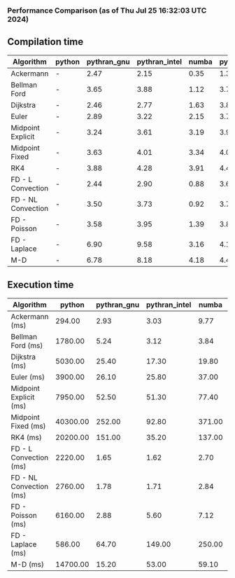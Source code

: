### Performance Comparison (as of Thu Jul 25 16:32:03 UTC 2024)
## Compilation time
Algorithm                 | python                    | pythran_gnu               | pythran_intel             | numba                     | pyccel_fortran_gnu        | pyccel_c_gnu              | pyccel_fortran_intel      | pyccel_c_intel           
------------------------- | ------------------------- | ------------------------- | ------------------------- | ------------------------- | ------------------------- | ------------------------- | ------------------------- | -------------------------
Ackermann                 | -                         | 2.47                      | 2.15                      | 0.35                      | 1.36                      | 1.28                      | 1.45                      | 1.38                     
Bellman Ford              | -                         | 3.65                      | 3.88                      | 1.12                      | 3.76                      | 4.12                      | 3.91                      | 4.57                     
Dijkstra                  | -                         | 2.46                      | 2.77                      | 1.63                      | 3.80                      | 4.06                      | 3.99                      | 4.67                     
Euler                     | -                         | 2.89                      | 3.22                      | 2.15                      | 3.79                      | 4.09                      | 3.84                      | 4.53                     
Midpoint Explicit         | -                         | 3.24                      | 3.61                      | 3.19                      | 3.96                      | 4.39                      | 4.13                      | 4.72                     
Midpoint Fixed            | -                         | 3.63                      | 4.01                      | 3.34                      | 4.00                      | 4.34                      | 4.20                      | 4.92                     
RK4                       | -                         | 3.88                      | 4.28                      | 3.91                      | 4.46                      | 4.76                      | 4.57                      | 5.19                     
FD - L Convection         | -                         | 2.44                      | 2.90                      | 0.88                      | 3.68                      | 4.02                      | 3.86                      | 4.66                     
FD - NL Convection        | -                         | 3.50                      | 3.73                      | 0.92                      | 3.79                      | 4.16                      | 3.90                      | 4.59                     
FD - Poisson              | -                         | 3.58                      | 3.95                      | 1.39                      | 3.81                      | 4.10                      | 5.08                      | 4.57                     
FD - Laplace              | -                         | 6.90                      | 9.58                      | 3.16                      | 4.14                      | 4.46                      | 4.41                      | 5.03                     
M-D                       | -                         | 6.78                      | 8.18                      | 4.18                      | 4.47                      | 4.65                      | 4.77                      | 5.61                     

## Execution time
Algorithm                 | python                    | pythran_gnu               | pythran_intel             | numba                     | pyccel_fortran_gnu        | pyccel_c_gnu              | pyccel_fortran_intel      | pyccel_c_intel           
------------------------- | ------------------------- | ------------------------- | ------------------------- | ------------------------- | ------------------------- | ------------------------- | ------------------------- | -------------------------
Ackermann (ms)            | 294.00                    | 2.93                      | 3.03                      | 9.77                      | 1.50                      | 1.55                      | 7.45                      | 3.92                     
Bellman Ford (ms)         | 1780.00                   | 5.24                      | 3.12                      | 3.84                      | 2.95                      | 6.16                      | 4.20                      | 18.30                    
Dijkstra (ms)             | 5030.00                   | 25.40                     | 17.30                     | 19.80                     | 18.00                     | 30.50                     | 24.20                     | 22.60                    
Euler (ms)                | 3900.00                   | 26.10                     | 25.80                     | 37.00                     | 15.20                     | 143.00                    | 13.80                     | 127.00                   
Midpoint Explicit (ms)    | 7950.00                   | 52.50                     | 51.30                     | 77.40                     | 23.10                     | 281.00                    | 15.80                     | 253.00                   
Midpoint Fixed (ms)       | 40300.00                  | 252.00                    | 92.80                     | 371.00                    | 75.20                     | 1390.00                   | 61.70                     | 1220.00                  
RK4 (ms)                  | 20200.00                  | 151.00                    | 35.20                     | 137.00                    | 33.40                     | 485.00                    | 37.20                     | 404.00                   
FD - L Convection (ms)    | 2220.00                   | 1.65                      | 1.62                      | 2.70                      | 1.46                      | 1.63                      | 1.32                      | 4.12                     
FD - NL Convection (ms)   | 2760.00                   | 1.78                      | 1.71                      | 2.84                      | 1.67                      | 1.99                      | 1.38                      | 4.12                     
FD - Poisson (ms)         | 6160.00                   | 2.88                      | 5.60                      | 7.12                      | 2.82                      | 3.87                      | 2.63                      | 5.70                     
FD - Laplace (ms)         | 586.00                    | 64.70                     | 149.00                    | 250.00                    | 58.50                     | 255.00                    | 59.10                     | 325.00                   
M-D (ms)                  | 14700.00                  | 15.20                     | 53.00                     | 59.10                     | 54.40                     | 59.70                     | 80.30                     | 60.20                    
